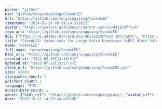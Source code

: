 ```yaml
---
parser: "github"
uid: "github/songningqiang/CosmoLED"
url: "https://github.com/songningqiang/CosmoLED"
timestamp: "2024-01-28 00:34:14.922612"
avatar: "https://avatars.githubusercontent.com/u/44472287?v=4"
repo_url: "https://github.com/songningqiang/CosmoLED"
doi: ["https://ui.adsabs.harvard.edu/abs/2022PhRvD.105j3508F", "https://ui.adsabs.harvard.edu/abs/2023ascl.soft12007F/abstract"]
title: "CosmoLED: Cosmo code for Large Extra Dimension (LED) black holes"
name: "CosmoLED"
full_name: "songningqiang/CosmoLED"
html_url: "https://github.com/songningqiang/CosmoLED"
created_at: "2022-05-18T14:16:51Z"
updated_at: "2023-07-20T15:27:27Z"
clone_url: "https://github.com/songningqiang/CosmoLED.git"
size: 62609
stargazers_count: 1
watchers_count: 1
language: "HTML"
subscribers_count: 1
owner: {"html_url": "https://github.com/songningqiang", "avatar_url": "https://avatars.githubusercontent.com/u/44472287?v=4", "login": "songningqiang", "type": "User"}
date: "2025-10-11 14:23:44.089798"
---
```

